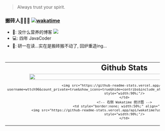> Always trust your spirit.


### 搬砖人🧱🧱🧱 [![wakatime](https://wakatime.com/badge/user/a9afa94f-c553-4629-b4b7-88cbcd06c9f1.svg)](https://wakatime.com/@a9afa94f-c553-4629-b4b7-88cbcd06c9f1)

- 📙: 没什么营养的博客 <a href="http://blog.wttch.com"><img src="https://img.shields.io/badge/🌱%20-我的博客-brightness.svg" /></a>
- 💻: 四年 JavaCoder
- 🏫: 研一在读...实在是搬砖搬不动了, 回炉重造ing...


<br/>
<table style="border:none;font-size:0.92em;width:100%;">
  <tr>
    <td style="border:none;" align="center" colspan=2>
      <font style="font-size:25px"><strong> Github Stats </strong></font>
    </td>
  </tr>
  <tr>
    <!-- 左侧 GitHub 统计图 -->
    <td style="border:none; width:50%;" align="center">
      <img src="https://github-readme-stats.vercel.app/api?username=wttch96&count_private=true&show_icons=true&hide=contribs&include_all_commits=true&theme=vue" style="width:90%;"/>

      <img src="https://github-readme-stats.vercel.app/api/top-langs/?username=wttch96&count_private=true&show_icons=true&hide=contribs&include_all_commits=true&theme=vue&layout=compact" style="width:90%;"/>
    </td>
    <!-- 右侧 Wakatime 统计图 -->
    <td style="border:none; width:50%;" align="center">
      <img src="https://github-readme-stats.vercel.app/api/wakatime?username=wttch96&layout=compact" style="width:90%;"/>
    </td>
  </tr>
</table>




